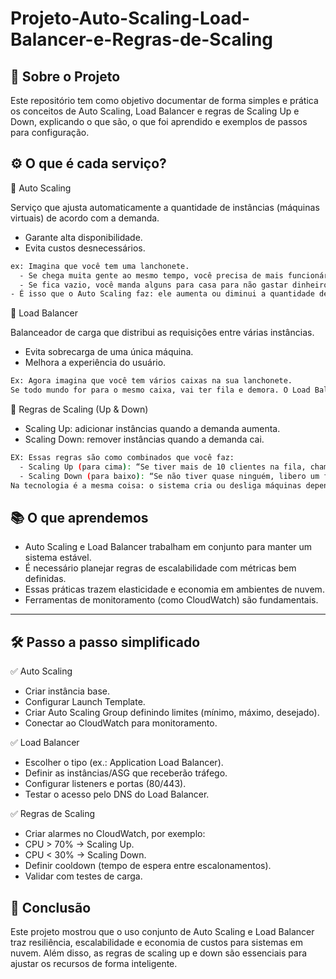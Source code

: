 # Projeto-Auto-Scaling-Load-Balancer-e-Regras-de-Scaling
## 📖 Sobre o Projeto

Este repositório tem como objetivo documentar de forma simples e prática os conceitos de Auto Scaling, Load Balancer e regras de Scaling Up e Down, explicando o que são, o que foi aprendido e exemplos de passos para configuração.

## ⚙️ O que é cada serviço?

🔹 Auto Scaling

Serviço que ajusta automaticamente a quantidade de instâncias (máquinas virtuais) de acordo com a demanda.
  - Garante alta disponibilidade.
  - Evita custos desnecessários.
```bash
ex: Imagina que você tem uma lanchonete.
  - Se chega muita gente ao mesmo tempo, você precisa de mais funcionários para atender.
  - Se fica vazio, você manda alguns para casa para não gastar dinheiro à toa.
- É isso que o Auto Scaling faz: ele aumenta ou diminui a quantidade de “funcionários virtuais” (máquinas/servidores) de acordo com o movimento.
````

🔹 Load Balancer

Balanceador de carga que distribui as requisições entre várias instâncias.
  - Evita sobrecarga de uma única máquina.
  - Melhora a experiência do usuário.
```bash
Ex: Agora imagina que você tem vários caixas na sua lanchonete.
Se todo mundo for para o mesmo caixa, vai ter fila e demora. O Load Balancer é como um gerente que organiza a fila e manda cada cliente para um caixa diferente, deixando tudo equilibrado e rápido.
```

🔹 Regras de Scaling (Up & Down)
  - Scaling Up: adicionar instâncias quando a demanda aumenta.
  - Scaling Down: remover instâncias quando a demanda cai.

```bash
EX: Essas regras são como combinados que você faz:
  - Scaling Up (para cima): “Se tiver mais de 10 clientes na fila, chamo mais um funcionário”.
  - Scaling Down (para baixo): “Se não tiver quase ninguém, libero um funcionário para descansar”.
Na tecnologia é a mesma coisa: o sistema cria ou desliga máquinas dependendo do uso.
`````

## 📚 O que aprendemos
  - Auto Scaling e Load Balancer trabalham em conjunto para manter um sistema estável.
  - É necessário planejar regras de escalabilidade com métricas bem definidas.
  - Essas práticas trazem elasticidade e economia em ambientes de nuvem.
  - Ferramentas de monitoramento (como CloudWatch) são fundamentais.

-----
## 🛠️ Passo a passo simplificado
✅ Auto Scaling
  - Criar instância base.
  - Configurar Launch Template.
  - Criar Auto Scaling Group definindo limites (mínimo, máximo, desejado).
  - Conectar ao CloudWatch para monitoramento.

✅ Load Balancer
  - Escolher o tipo (ex.: Application Load Balancer).
  - Definir as instâncias/ASG que receberão tráfego.
  - Configurar listeners e portas (80/443).
  - Testar o acesso pelo DNS do Load Balancer.

✅ Regras de Scaling
  - Criar alarmes no CloudWatch, por exemplo:
  - CPU > 70% → Scaling Up.
  - CPU < 30% → Scaling Down.
  - Definir cooldown (tempo de espera entre escalonamentos).
  - Validar com testes de carga.

## 📌 Conclusão
Este projeto mostrou que o uso conjunto de Auto Scaling e Load Balancer traz resiliência, escalabilidade e economia de custos para sistemas em nuvem. Além disso, as regras de scaling up e down são essenciais para ajustar os recursos de forma inteligente.
